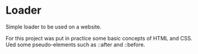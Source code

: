 # Loader
Simple loader to be used on a website.

For this project was put in practice some basic concepts of HTML and CSS.
Ued some pseudo-elements such as ::after and ::before.
